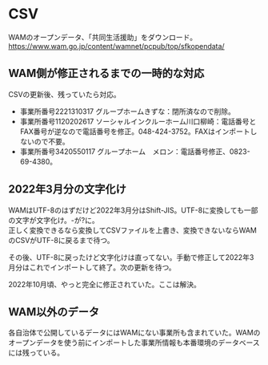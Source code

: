 # CSV
WAMのオープンデータ、「共同生活援助」をダウンロード。  
https://www.wam.go.jp/content/wamnet/pcpub/top/sfkopendata/

## WAM側が修正されるまでの一時的な対応
CSVの更新後、残っていたら対応。

- 事業所番号2221310317 グループホームきずな：閉所済なので削除。
- 事業所番号1120202617 ソーシャルインクルーホーム川口柳崎：電話番号とFAX番号が逆なので電話番号を修正。048-424-3752。FAXはインポートしないので不要。
- 事業所番号3420550117 グループホーム　メロン：電話番号修正、0823-69-4380。

## 2022年3月分の文字化け
WAMはUTF-8のはずだけど2022年3月分はShift-JIS。UTF-8に変換しても一部の文字が文字化け。-が?に。  
正しく変換できるなら変換してCSVファイルを上書き、変換できないならWAMのCSVがUTF-8に戻るまで待つ。

その後、UTF-8に戻ったけど文字化けは直ってない。手動で修正して2022年3月分はこれでインポートして終了。次の更新を待つ。

2022年10月頃、やっと完全に修正されていた。ここは解決。

## WAM以外のデータ
各自治体で公開しているデータにはWAMにない事業所も含まれていた。WAMのオープンデータを使う前にインポートした事業所情報も本番環境のデータベースには残っている。
